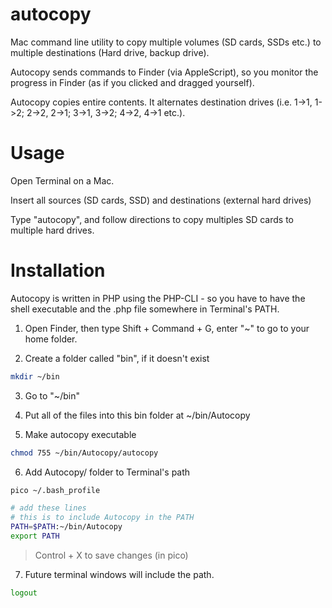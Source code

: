 # autocopy
Mac command line utility to copy multiple volumes (SD cards, SSDs etc.) to multiple destinations (Hard drive, backup drive).

Autocopy sends commands to Finder (via AppleScript), so you monitor the progress in Finder (as if you clicked and dragged yourself).

Autocopy copies entire contents. It alternates destination drives (i.e. 1->1, 1->2; 2->2, 2->1; 3->1, 3->2; 4->2, 4->1 etc.). 

# Usage
Open Terminal on a Mac.

Insert all sources (SD cards, SSD) and destinations (external hard drives)

Type "autocopy", and follow directions to copy multiples SD cards to multiple hard drives.


# Installation
Autocopy is written in PHP using the PHP-CLI - so you have to have the shell executable and the .php file somewhere in Terminal's PATH.
1. Open Finder, then type Shift + Command + G, enter "~" to go to your home folder.

2. Create a folder called "bin", if it doesn't exist
```sh
mkdir ~/bin
```
3. Go to "~/bin"

4. Put all of the files into this bin folder at ~/bin/Autocopy

5. Make autocopy executable
```sh
chmod 755 ~/bin/Autocopy/autocopy
```

6. Add Autocopy/ folder to Terminal's path
```sh
pico ~/.bash_profile
```
```sh
# add these lines
# this is to include Autocopy in the PATH
PATH=$PATH:~/bin/Autocopy
export PATH
```
> Control + X to save changes (in pico)

7. Future terminal windows will include the path.
```sh
logout
```
